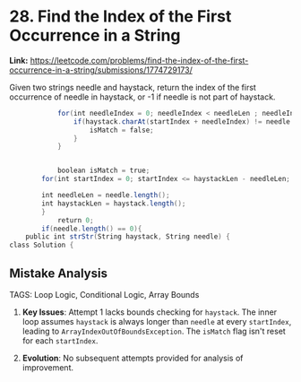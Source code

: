 # 28. Find the Index of the First Occurrence in a String

**Link:** https://leetcode.com/problems/find-the-index-of-the-first-occurrence-in-a-string/submissions/1774729173/

Given two strings needle and haystack, return the index of the first occurrence of needle in haystack, or -1 if needle is not part of haystack.

```java
            for(int needleIndex = 0; needleIndex < needleLen ; needleIndex++){
                if(haystack.charAt(startIndex + needleIndex) != needle.charAt(needleIndex)){
                    isMatch = false;
                }
            }


            boolean isMatch = true;
        for(int startIndex = 0; startIndex <= haystackLen - needleLen; startIndex++){

        int needleLen = needle.length();
        int haystackLen = haystack.length();
        }
            return 0;
        if(needle.length() == 0){
    public int strStr(String haystack, String needle) {
class Solution {
```

## Mistake Analysis

TAGS: Loop Logic, Conditional Logic, Array Bounds

1. **Key Issues**: Attempt 1 lacks bounds checking for `haystack`. The inner loop assumes `haystack` is always longer than `needle` at every `startIndex`, leading to `ArrayIndexOutOfBoundsException`. The `isMatch` flag isn't reset for each `startIndex`.

2. **Evolution**: No subsequent attempts provided for analysis of improvement.

